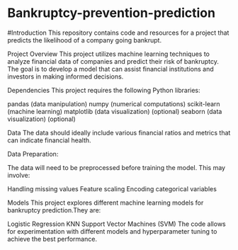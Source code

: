 # Bankruptcy-prevention-prediction

#Introduction
This repository contains code and resources for a project that predicts the likelihood of a company going bankrupt.

Project Overview
This project utilizes machine learning techniques to analyze financial data of companies and predict their risk of bankruptcy. The goal is to develop a model that can assist financial institutions and investors in making informed decisions.

Dependencies
This project requires the following Python libraries:

pandas (data manipulation)
numpy (numerical computations)
scikit-learn (machine learning)
matplotlib (data visualization) (optional)
seaborn (data visualization) (optional)

Data
The data should ideally include various financial ratios and metrics that can indicate financial health.


Data Preparation:

The data will need to be preprocessed before training the model. This may involve:

Handling missing values
Feature scaling
Encoding categorical variables

Models
This project explores different machine learning models for bankruptcy prediction.They are:

Logistic Regression
KNN
Support Vector Machines (SVM)
The code allows for experimentation with different models and hyperparameter tuning to achieve the best performance.
